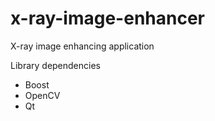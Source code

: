 # x-ray-image-enhancer
 X-ray image enhancing application

Library dependencies
- Boost 
- OpenCV
- Qt